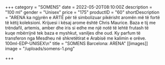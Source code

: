 +++
category = "SOMENS"
date = 2022-05-20T08:10:00Z
description = "100 ml"
gender = "Unisex"
price = "175"
productID = "60"
shortDescription = "ARENA ka ngjyrën e ARTË për të simbolizuar pikërisht aromën më të fortë të këtij koleksioni. Krijuesi i kësaj arome është Chris Maurice. Baza e tij me trëndafil, artemis, amber dhe iris si edhe me një notë të lehtë frutash të kuqe mbërrijnë tek baza e myshkut, vaniljes dhe oud. Ky parfum të transferon nga Mesdheu në shkretëtirat e Arabisë me kalimin e orëve. 100ml-EDP-UNISEX\n"
title = "SOMENS Barcelona: ARENA"
[[images]]
image = "/uploads/somens-1.png"

+++
